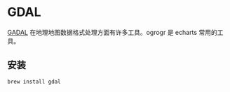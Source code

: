 # GDAL

[GADAL](https://gdal.org/) 在地理地图数据格式处理方面有许多工具。ogrogr 是 echarts 常用的工具。


## 安装

```
brew install gdal
```

